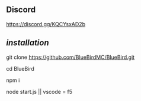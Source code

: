 ## Discord
https://discord.gg/KQCYsxAD2b

##      ***installation***
git clone https://github.com/BlueBirdMC/BlueBird.git

cd BlueBird

npm i

node start.js || vscode = f5
